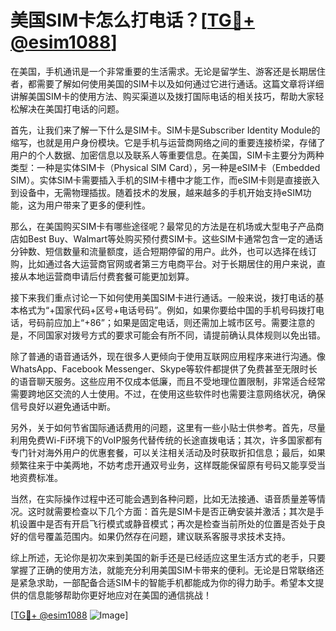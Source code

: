 # 美国SIM卡怎么打电话？[[TG💪+ @esim1088](https://t.me/s/esim1088)]

在美国，手机通讯是一个非常重要的生活需求。无论是留学生、游客还是长期居住者，都需要了解如何使用美国的SIM卡以及如何通过它进行通话。这篇文章将详细讲解美国SIM卡的使用方法、购买渠道以及拨打国际电话的相关技巧，帮助大家轻松解决在美国打电话的问题。

首先，让我们来了解一下什么是SIM卡。SIM卡是Subscriber Identity Module的缩写，也就是用户身份模块。它是手机与运营商网络之间的重要连接桥梁，存储了用户的个人数据、加密信息以及联系人等重要信息。在美国，SIM卡主要分为两种类型：一种是实体SIM卡（Physical SIM Card），另一种是eSIM卡（Embedded SIM）。实体SIM卡需要插入手机的SIM卡槽中才能工作，而eSIM卡则是直接嵌入到设备中，无需物理插拔。随着技术的发展，越来越多的手机开始支持eSIM功能，这为用户带来了更多的便利性。

那么，在美国购买SIM卡有哪些途径呢？最常见的方法是在机场或大型电子产品商店如Best Buy、Walmart等处购买预付费SIM卡。这些SIM卡通常包含一定的通话分钟数、短信数量和流量额度，适合短期停留的用户。此外，也可以选择在线订购，比如通过各大运营商官网或者第三方电商平台。对于长期居住的用户来说，直接从本地运营商申请后付费套餐可能更加划算。

接下来我们重点讨论一下如何使用美国SIM卡进行通话。一般来说，拨打电话的基本格式为“+国家代码+区号+电话号码”。例如，如果你要给中国的手机号码拨打电话，号码前应加上“+86”；如果是固定电话，则还需加上城市区号。需要注意的是，不同国家对拨号方式的要求可能会有所不同，请提前确认具体规则以免出错。

除了普通的语音通话外，现在很多人更倾向于使用互联网应用程序来进行沟通。像WhatsApp、Facebook Messenger、Skype等软件都提供了免费甚至无限时长的语音聊天服务。这些应用不仅成本低廉，而且不受地理位置限制，非常适合经常需要跨地区交流的人士使用。不过，在使用这些软件时也需要注意网络状况，确保信号良好以避免通话中断。

另外，关于如何节省国际通话费用的问题，这里有一些小贴士供参考。首先，尽量利用免费Wi-Fi环境下的VoIP服务代替传统的长途直拨电话；其次，许多国家都有专门针对海外用户的优惠套餐，可以关注相关活动及时获取折扣信息；最后，如果频繁往来于中美两地，不妨考虑开通双号业务，这样既能保留原有号码又能享受当地资费标准。

当然，在实际操作过程中还可能会遇到各种问题，比如无法接通、语音质量差等情况。这时就需要检查以下几个方面：首先是SIM卡是否正确安装并激活；其次是手机设置中是否有开启飞行模式或静音模式；再次是检查当前所处的位置是否处于良好的信号覆盖范围内。如果仍然存在问题，建议联系客服寻求技术支持。

综上所述，无论你是初次来到美国的新手还是已经适应这里生活方式的老手，只要掌握了正确的使用方法，就能充分利用美国SIM卡带来的便利。无论是日常联络还是紧急求助，一部配备合适SIM卡的智能手机都能成为你的得力助手。希望本文提供的信息能够帮助你更好地应对在美国的通信挑战！

[[TG💪+ @esim1088](https://t.me/s/esim1088) ![Image](https://i.postimg.cc/4NQfJmqS/Snipaste-2025-05-13-00-14-12.png)]
